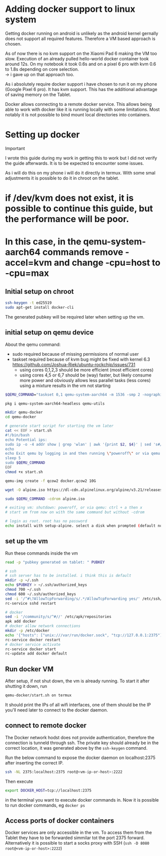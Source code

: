 # Adding docker support to linux system

Getting docker running on android is unlikely as the android kernel gernally does not support all required features. Therefore a VM based approach is chosen.

As of now there is no kvm support on the Xiaomi Pad 6 making the VM too slow. Execution of an already pulled hello-world docker container took around 12s. On my notebook it took 0.6s and on a pixel 6 pro with kvm 0.6 to 1.8s depending on core selection. \
-> i gave up on that approach too.

As i absolutely require docker support i have chosen to run it on my phone (Google Pixel 6 pro). It has kvm support. This has the additional advantage of saving memory on the Tablet.

Docker allows connecting to a remote docker service. This allows being able to work with docker like it is running locally with some limitations. Most notably it is not possible to bind mount local directories into containers.

# Setting up docker
> [!IMPORTANT]
> I wrote this guide during my work in getting this to work but I did not verify the guide afterwards. 
> It is to be expected to encounter some issues.


As i will do this on my phone i will do it directly in termux. With some smal adjustments it is possible to do it in chroot on the tablet.

# if /dev/kvm does not exist, it is possible to continue this guide, but the performance will be poor.
# In this case, in the qemu-system-aarch64 commands remove -accel=kvm and change -cpu=host to -cpu=max

## Initial setup on chroot

```bash
ssh-keygen -t ed25519
sudo apt-get install docker-cli
```


The generated pubkey will be required later when setting up the vm.

## initial setup on qemu device
About the qemu command:
- sudo required because of missing permissions of normal user
- taskset required because of kvm bug might be fixed with kernel 6.3 https://github.com/Joshua-Riek/ubuntu-rockchip/issues/731
  - using cores 0,1,2,3 should be more efficient (most efficient cores)
  - using cores 4,5 or 6,7 should be (way) faster, but likely consume more power and obviously allows less parallel tasks (less cores) using a mixture results in the vm not starting

```bash
$QEMU_COMMAND="taskset 0,1 qemu-system-aarch64 -m 1536 -smp 2 -nographic -bios $PREFIX/share/qemu/edk2-aarch64-code.fd -drive if=virtio,file=docker.qcow2,format=qcow2 -netdev user,id=net0,hostfwd=tcp::2222-:22 -device virtio-net-device,netdev=net0 -machine virt -accel kvm -cpu host"

pkg i qemu-system-aarch64-headless qemu-utils

mkdir qemu-docker
cd qemu-docker

# generate start script for starting the vm later
cat << EOF > start.sh
#!/bin/bash
echo Potential ips: 
sudo ip -o -4 addr show | grep 'wlan' | awk '{print $2, $4}' | sed 's#/.*##'
echo
echo Exit qemu by logging in and then running \"poweroff\" or via qemu: ctrl + a then x
sleep 5
sudo $QEMU_COMMAND
EOF
chmod +x start.sh

qemu-img create -f qcow2 docker.qcow2 10G

wget -O alpine.iso https://dl-cdn.alpinelinux.org/alpine/v3.21/releases/aarch64/alpine-virt-3.21.3-aarch64.iso

sudo $QEMU_COMMAND -cdrom alpine.iso

# exiting vm: shutdown: poweroff, or via qemu: ctrl + a then x
# start vm from now on with the same command but without -cdrom

# login as root. root has no password
echo install with setup-alpine. select a disk when prompted (default none) and installation method \"sys\"
```

## set up the vm
Run these commands inside the vm
```bash
read -p "pubkey generated on tablet: " PUBKEY

# ssh
# ssh server has to be installed. i think this is default
mkdir -p ~/.ssh
echo $PUBKEY > ~/.ssh/authorized_keys 
chmod 700 ~/.ssh
chmod 600 ~/.ssh/authorized_keys
sed -i '/^#\?AllowTcpForwarding/s/.*/AllowTcpForwarding yes/' /etc/ssh/sshd_config
rc-service sshd restart

# docker
sed -i '/community/s/^#//' /etc/apk/repositories
apk add docker
# docker allow network connections
mkdir -p /etc/docker
echo '{"hosts": ["unix:///var/run/docker.sock", "tcp://127.0.0.1:2375"]}' | tee /etc/docker/daemon.json > /dev/null
rc-service docker restart
# docker service activate
rc-service docker start
rc-update add docker default
```

## Run docker VM
After setup, if not shut down, the vm is already running. To start it after shutting it down, run 

```bash
qemu-docker/start.sh on termux
```

It should print the IPs of all wifi interfaces, one of them should be the IP you'll need later to connect to the docker daemon.


## connect to remote docker
The Docker network hodst does not provide authentication, therefore the connection is tunneld through ssh. The private key should already be in the correct location, it was generated above by the `ssh-keygen` command.

Run the below command to expose the docker daemon on localhost:2375 after inserting the correct IP.
```bash
ssh -NL 2375:localhost:2375 root@<vm-ip-or-host>:2222
```

Then execute 
```bash
export DOCKER_HOST=tcp://localhost:2375
```
in the terminal you want to execute docker commands in. Now it is possible to run docker commands, eg `docker ps`

## Access ports of docker containers
Docker services are only accessible in the vm. To access them from the Tablet they have to be forwarded simmilar tot the port 2375 forward. Alternatively it is possible to start a socks proxy with SSH (`ssh -D 8080 root@<vm-ip-or-host>:2222`)
